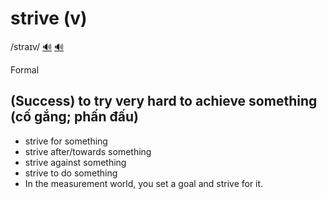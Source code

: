 # strive (v)

/straɪv/ [🔊](https://www.oxfordlearnersdictionaries.com/media/english/uk_pron/s/str/striv/strive__gb_1.mp3) [🔊](https://www.oxfordlearnersdictionaries.com/media/english/us_pron/s/str/striv/strive__us_1.mp3)

Formal

## (Success) to try very hard to achieve something (cố gắng; phấn đấu)

- strive for something
- strive after/towards something
- strive against something
- strive to do something
- In the measurement world, you set a goal and strive for it.